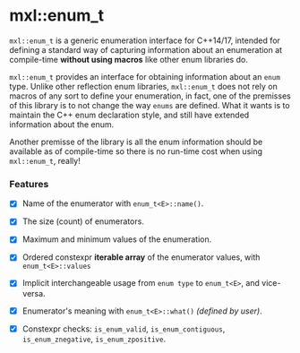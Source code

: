 mxl::enum_t
===========

`mxl::enum_t` is a generic enumeration interface for C++14/17, intended for defining a standard
way of capturing information about an enumeration at compile-time **without using macros** like other
enum libraries do.

`mxl::enum_t` provides an interface for obtaining information about an `enum` type.
Unlike other reflection enum libraries, `mxl::enum_t` does not rely on macros of any sort to
define your enumeration, in fact, one of the premisses of this library is to not change the way
`enums` are defined. What it wants is to maintain the C++ enum declaration style, and still have
extended information about the enum.

Another premisse of the library is all the enum information should be available as of compile-time
so there is no run-time cost when using `mxl::enum_t`, really!


### Features

- [X] Name of the enumerator with `enum_t<E>::name()`.
- [X] The size (count) of enumerators.
- [X] Maximum and minimum values of the enumeration.
- [X] Ordered constexpr **iterable array** of the enumerator values, with `enum_t<E>::values`
- [X] Implicit interchangeable usage from `enum type` to `enum_t<E>`, and vice-versa.
- [X] Enumerator's meaning with `enum_t<E>::what()` _(defined by user)_.
- [X] Constexpr checks: `is_enum_valid`, `is_enum_contiguous`, `is_enum_znegative`, `is_enum_zpositive`.

